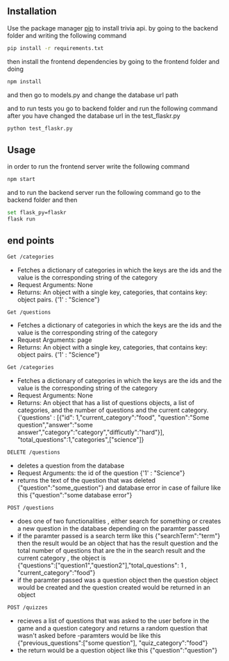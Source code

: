 ## Installation

Use the package manager [pip](https://pip.pypa.io/en/stable/) to install trivia api.
by going to the backend folder and writing the following command

```bash
pip install -r requirements.txt
```

then install the frontend dependencies by going to the frontend folder and doing

```bash
npm install
```

and then go to models.py and change the database url path

and to run tests you go to backend folder and run the following command after you have changed
the database url in the test_flaskr.py

```bash
python test_flaskr.py
```

## Usage

in order to run the frontend server write the following command

```bash
npm start
```

and to run the backend server run the following command go to the backend folder and then

```bash
set flask_py=flaskr
flask run
```

## end points

```bash
Get /categories
```

- Fetches a dictionary of categories in which the keys are the ids and the value is the corresponding string of the category
- Request Arguments: None
- Returns: An object with a single key, categories, that contains key: object pairs.
  {'1' : "Science"}

```bash
Get /questions
```

- Fetches a dictionary of categories in which the keys are the ids and the value is the corresponding string of the category
- Request Arguments: page
- Returns: An object with a single key, categories, that contains key: object pairs.
  {'1' : "Science"}

```bash
Get /categories
```

- Fetches a dictionary of categories in which the keys are the ids and the value is the corresponding string of the category
- Request Arguments: None
- Returns: An object that has a list of questions objects, a list of categories, and the number of questions and the current category.
  <br>{'questions' : [{"id": 1,"current_category":"food", "question":"Some question","answer":"some answer","category":"category","difficutly":"hard"}], "total_questions":1,"categories",["science"]}

```bash
DELETE /questions
```

- deletes a question from the database
- Request Arguments: the id of the question
  {'1' : "Science"}
- returns the text of the question that was deleted <br>
  {"question":"some_question"} and database error in case of failure like this
  {"question":"some database error"}

```bash
POST /questions
```

- does one of two functionalities , either search for something or creates a new question in
  the database depending on the paramter passed
- if the paramter passed is a search term like this {"searchTerm":"term"} then the result would
  be an object that has the result question and the total number of questions that are the in the search result and the current category , the object is <br>
  {"questions":["question1","question2"],"total_questions": 1 , "current_category":"food"}
- if the paramter passed was a question object then the question object would be created and the question created would be returned in an object

```bash
POST /quizzes
```

- recieves a list of questions that was asked to the user before in the game and a question category and returns a random question that wasn't asked before
  -paramters would be like this {"previous_questions":["some question"], "quiz_category":"food"}
- the return would be a question object like this {"question":"question"}
